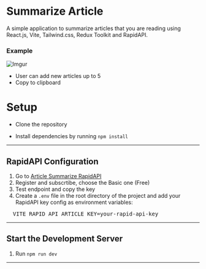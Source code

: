 # Summarize Article
A simple application to summarize articles that you are reading using React.js, Vite, Tailwind.css, Redux Toolkit and RapidAPI.
### Example

![Imgur](https://i.imgur.com/EbrmdGt.png)

* User can add new articles up to 5
* Copy to clipboard

# Setup

* Clone the repository


* Install dependencies by running `npm install`
---
## RapidAPI Configuration

1. Go to [Article Summarize RapidAPI ](https://rapidapi.com/restyler/api/article-extractor-and-summarizer/)
2. Register and subscrtibe, choose the Basic one (Free)
3. Test endpoint and copy the key
4. Create a `.env` file in the root directory of the project and add your RapidAPI key config as environment variables:
  <pre>
  VITE_RAPID_API_ARTICLE_KEY=your-rapid-api-key</pre>
---

## Start the Development Server

1. Run `npm run dev`
---

